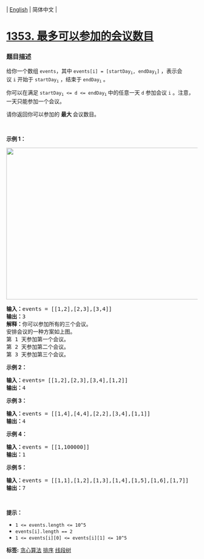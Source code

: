 | [English](README_EN.md) | 简体中文 |

# [1353. 最多可以参加的会议数目](https://leetcode-cn.com/problems/maximum-number-of-events-that-can-be-attended)
 ### 题目描述
<p>给你一个数组&nbsp;<code>events</code>，其中&nbsp;<code>events[i] = [startDay<sub>i</sub>, endDay<sub>i</sub>]</code>&nbsp;，表示会议&nbsp;<code>i</code>&nbsp;开始于&nbsp;<code>startDay<sub>i</sub></code>&nbsp;，结束于&nbsp;<code>endDay<sub>i</sub></code>&nbsp;。</p>

<p>你可以在满足&nbsp;<code>startDay<sub>i</sub>&nbsp;&lt;= d &lt;= endDay<sub>i</sub></code><sub>&nbsp;</sub>中的任意一天&nbsp;<code>d</code>&nbsp;参加会议&nbsp;<code>i</code>&nbsp;。注意，一天只能参加一个会议。</p>

<p>请你返回你可以参加的&nbsp;<strong>最大&nbsp;</strong>会议数目。</p>

<p>&nbsp;</p>

<p><strong>示例 1：</strong></p>

<p><img alt="" src="https://assets.leetcode-cn.com/aliyun-lc-upload/uploads/2020/02/16/e1.png" style="height: 400px; width: 600px;"></p>

<pre><strong>输入：</strong>events = [[1,2],[2,3],[3,4]]
<strong>输出：</strong>3
<strong>解释：</strong>你可以参加所有的三个会议。
安排会议的一种方案如上图。
第 1 天参加第一个会议。
第 2 天参加第二个会议。
第 3 天参加第三个会议。
</pre>

<p><strong>示例 2：</strong></p>

<pre><strong>输入：</strong>events= [[1,2],[2,3],[3,4],[1,2]]
<strong>输出：</strong>4
</pre>

<p><strong>示例 3：</strong></p>

<pre><strong>输入：</strong>events = [[1,4],[4,4],[2,2],[3,4],[1,1]]
<strong>输出：</strong>4
</pre>

<p><strong>示例 4：</strong></p>

<pre><strong>输入：</strong>events = [[1,100000]]
<strong>输出：</strong>1
</pre>

<p><strong>示例 5：</strong></p>

<pre><strong>输入：</strong>events = [[1,1],[1,2],[1,3],[1,4],[1,5],[1,6],[1,7]]
<strong>输出：</strong>7
</pre>

<p>&nbsp;</p>

<p><strong>提示：</strong></p>

<ul>
	<li><code>1 &lt;= events.length &lt;= 10^5</code></li>
	<li><code>events[i].length == 2</code></li>
	<li><code>1 &lt;= events[i][0] &lt;= events[i][1] &lt;= 10^5</code></li>
</ul>

**标签:**  [贪心算法](https://leetcode-cn.com/tag/greedy) [排序](https://leetcode-cn.com/tag/sort) [线段树](https://leetcode-cn.com/tag/segment-tree) 
